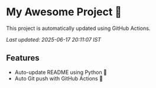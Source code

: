 # My Awesome Project 🚀

This project is automatically updated using GitHub Actions.

_Last updated: 2025-06-17 20:11:07 IST_

## Features
- Auto-update README using Python 🐍
- Auto Git push with GitHub Actions 🤖
